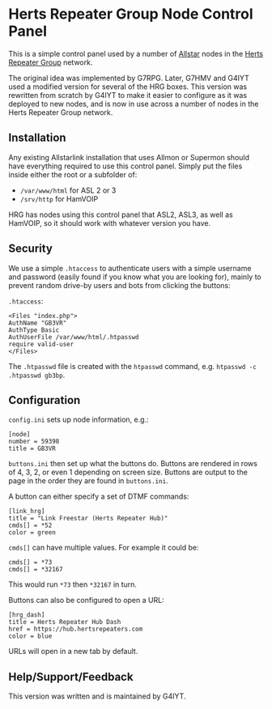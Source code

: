 # Herts Repeater Group Node Control Panel
This is a simple control panel used by a number of [Allstar](https://www.allstarlink.org) nodes in the [Herts Repeater Group](https://hertsrepeaters.com/) network.

The original idea was implemented by G7RPG. Later, G7HMV and G4IYT used a modified version for several of the HRG boxes. This version was rewritten from scratch by G4IYT to make it easier to configure as it was deployed to new nodes, and is now in use across a number of nodes in the Herts Repeater Group network.

## Installation
Any existing Allstarlink installation that uses Allmon or Supermon should have everything required to use this control panel. Simply put the files inside either the root or a subfolder of:

- `/var/www/html` for ASL 2 or 3
- `/srv/http` for HamVOIP

HRG has nodes using this control panel that ASL2, ASL3, as well as HamVOIP, so it should work with whatever version you have.

## Security
We use a simple `.htaccess` to authenticate users with a simple username and password (easily found if you know what you are looking for), mainly to prevent random drive-by users and bots from clicking the buttons:

`.htaccess`:

```
<Files "index.php">
AuthName "GB3VR"
AuthType Basic
AuthUserFile /var/www/html/.htpasswd
require valid-user
</Files>
```

The `.htpasswd` file is created with the `htpasswd` command, e.g. `htpasswd -c .htpasswd gb3bp`.

## Configuration

`config.ini` sets up node information, e.g.:

```
[node]
number = 59398
title = GB3VR
```

`buttons.ini` then set up what the buttons do. Buttons are rendered in rows of 4, 3, 2, or even 1 depending on screen size. Buttons are output to the page in the order they are found in `buttons.ini`.

A button can either specify a set of DTMF commands:

```
[link_hrg]
title = "Link Freestar (Herts Repeater Hub)"
cmds[] = *52
color = green
```

`cmds[]` can have multiple values. For example it could be:

```
cmds[] = *73
cmds[] = *32167
```

This would run `*73` then `*32167` in turn.

Buttons can also be configured to open a URL:

```
[hrg_dash]
title = Herts Repeater Hub Dash
href = https://hub.hertsrepeaters.com
color = blue
```

URLs will open in a new tab by default.

## Help/Support/Feedback
This version was written and is maintained by G4IYT. 

